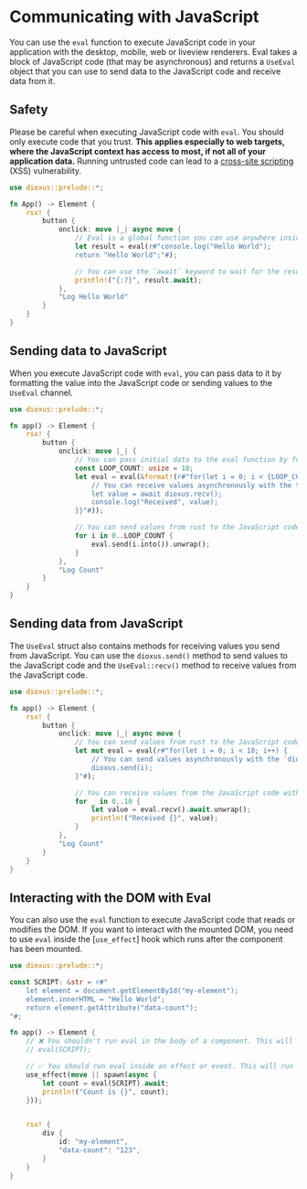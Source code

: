 # Communicating with JavaScript

You can use the `eval` function to execute JavaScript code in your application with the desktop, mobile, web or liveview renderers. Eval takes a block of JavaScript code (that may be asynchronous) and returns a `UseEval` object that you can use to send data to the JavaScript code and receive data from it.

<div class="warning">

## Safety

Please be careful when executing JavaScript code with `eval`. You should only execute code that you trust. **This applies especially to web targets, where the JavaScript context has access to most, if not all of your application data.** Running untrusted code can lead to a [cross-site scripting](https://developer.mozilla.org/en-US/docs/Glossary/Cross-site_scripting) (XSS) vulnerability.

</div>

```rust
use dioxus::prelude::*;

fn App() -> Element {
    rsx! {
        button {
            onclick: move |_| async move {
                // Eval is a global function you can use anywhere inside Dioxus. It will execute the given JavaScript code.
                let result = eval(r#"console.log("Hello World");
                return "Hello World";"#);

                // You can use the `await` keyword to wait for the result of the JavaScript code.
                println!("{:?}", result.await);
            },
            "Log Hello World"
        }
    }
}
```

## Sending data to JavaScript

When you execute JavaScript code with `eval`, you can pass data to it by formatting the value into the JavaScript code or sending values to the `UseEval` channel.

```rust
use dioxus::prelude::*;

fn app() -> Element {
    rsx! {
        button {
            onclick: move |_| {
                // You can pass initial data to the eval function by formatting it into the JavaScript code.
                const LOOP_COUNT: usize = 10;
                let eval = eval(&format!(r#"for(let i = 0; i < {LOOP_COUNT}; i++) {{
                    // You can receive values asynchronously with the the `await dioxus.recv()` method.
                    let value = await dioxus.recv();
                    console.log("Received", value);
                }}"#));

                // You can send values from rust to the JavaScript code with the `send` method on the object returned by `eval`.
                for i in 0..LOOP_COUNT {
                    eval.send(i.into()).unwrap();
                }
            },
            "Log Count"
        }
    }
}
```

## Sending data from JavaScript

The `UseEval` struct also contains methods for receiving values you send from JavaScript. You can use the `dioxus.send()` method to send values to the JavaScript code and the `UseEval::recv()` method to receive values from the JavaScript code.

```rust
use dioxus::prelude::*;

fn app() -> Element {
    rsx! {
        button {
            onclick: move |_| async move {
                // You can send values from rust to the JavaScript code by using the `send` method on the object returned by `eval`.
                let mut eval = eval(r#"for(let i = 0; i < 10; i++) {
                    // You can send values asynchronously with the `dioxus.send()` method.
                    dioxus.send(i);
                }"#);

                // You can receive values from the JavaScript code with the `recv` method on the object returned by `eval`.
                for _ in 0..10 {
                    let value = eval.recv().await.unwrap();
                    println!("Received {}", value);
                }
            },
            "Log Count"
        }
    }
}
```

## Interacting with the DOM with Eval

You can also use the `eval` function to execute JavaScript code that reads or modifies the DOM. If you want to interact with the mounted DOM, you need to use `eval` inside the [`use_effect`] hook which runs after the component has been mounted.

```rust
use dioxus::prelude::*;

const SCRIPT: &str = r#"
    let element = document.getElementById("my-element");
    element.innerHTML = "Hello World";
    return element.getAttribute("data-count");
"#;

fn app() -> Element {
    // ❌ You shouldn't run eval in the body of a component. This will run before the component has been mounted
    // eval(SCRIPT);

    // ✅ You should run eval inside an effect or event. This will run after the component has been mounted
    use_effect(move || spawn(async {
        let count = eval(SCRIPT).await;
        println!("Count is {}", count);
    }));


    rsx! {
        div {
            id: "my-element",
            "data-count": "123",
        }
    }
}
```
